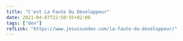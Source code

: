 ```yaml
---
title: "C'est La Faute Du Développeur"
date: 2021-04-07T22:50:55+02:00
tags: ["dev"]
refLink: "https://www.jesuisundev.com/la-faute-du-developpeur/"
---
```


